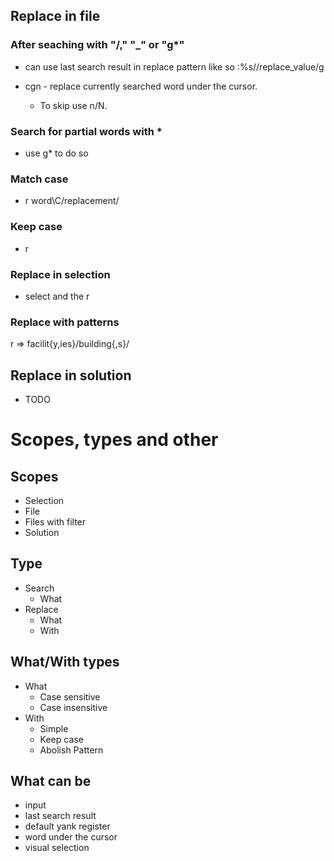 ## Replace in file

### After seaching with "/," "\_" or "g\*"

- can use last search result in replace pattern like so :%s//replace_value/g

- cgn - replace currently searched word under the cursor.
  - To skip use n/N.

### Search for partial words with \*

- use g\* to do so

### Match case

- <leader>r word\C/replacement/

### Keep case

- <leader><leader>r

### Replace in selection

- select and the <leader>r

### Replace with patterns

<leader><leader>r => facilit{y,ies}/building{,s}/

## Replace in solution

- TODO

# Scopes, types and other

## Scopes

- Selection
- File
- Files with filter
- Solution

## Type

- Search
  - What
- Replace
  - What
  - With

## What/With types

- What
  - Case sensitive
  - Case insensitive
- With
  - Simple
  - Keep case
  - Abolish Pattern

## What can be

- input
- last search result
- default yank register
- word under the cursor
- visual selection
